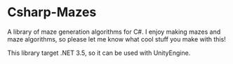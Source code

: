 # Csharp-Mazes
A library of maze generation algorithms for C#. I enjoy making mazes and maze algorithms, so please let me know what cool stuff you make with this!

This library target .NET 3.5, so it can be used with UnityEngine. 
